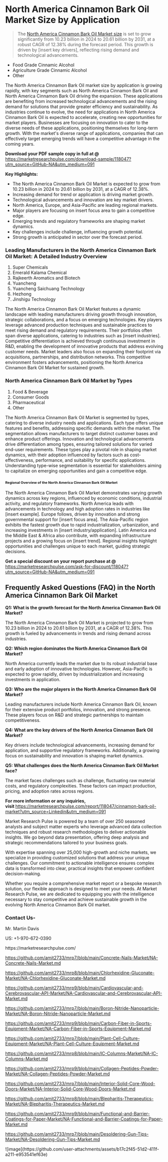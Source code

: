 <h1>North America Cinnamon Bark Oil Market&nbsp;Size by Application</h1><blockquote><p>The <a href="https://marketresearchpulse.com/download-sample/118047?utm_source=GitHub-NA&amp;utm_medium=091">North America Cinnamon Bark Oil Market size</a> is set to grow significantly from 10.23 billion in 2024 to 20.61 billion by 2031, at a robust CAGR of 12.38% during the forecast period. This growth is driven by [insert key drivers], reflecting rising demand and technological advancements.</p></blockquote><ul><li>Food Grade Cinnamic Alcohol <li> Agriculture Grade Cinnamic Alcohol <li> Other</li></ul><p>The North America Cinnamon Bark Oil market size by application is growing rapidly, with key segments such as North America Cinnamon Bark Oil and North America Cinnamon Bark Oil driving the expansion. These applications are benefiting from increased technological advancements and the rising demand for solutions that provide greater efficiency and sustainability. As industries continue to evolve, the need for applications in North America Cinnamon Bark Oil is expected to accelerate, creating new opportunities for market players. Businesses are focusing on innovation to cater to the diverse needs of these applications, positioning themselves for long-term growth. With the market's diverse range of applications, companies that can effectively target emerging trends will have a competitive advantage in the coming years.</p><p><strong>Download your PDF sample copy in full at @ </strong><a href="https://marketresearchpulse.com/download-sample/118047?utm_source=GitHub-NA&amp;utm_medium=091">https://marketresearchpulse.com/download-sample/118047?utm_source=GitHub-NA&amp;utm_medium=091</a></p><p><strong>Key Highlights: </strong></p><ul><li>The North America Cinnamon Bark Oil Market is expected to grow from 10.23 billion in 2024 to 20.61 billion by 2031, at a CAGR of 12.38%.</li><li>Increasing demand for trend or application is driving market growth.</li><li>Technological advancements and innovation are key market drivers.</li><li>North America, Europe, and Asia-Pacific are leading regional markets.</li><li>Major players are focusing on insert focus area to gain a competitive edge.</li><li>Emerging trends and regulatory frameworks are shaping market dynamics.</li><li>Key challenges include challenge, influencing growth potential.</li><li>Strong growth is anticipated in sector over the forecast period.</li></ul><h3>Leading Manufacturers in the North America Cinnamon Bark Oil Market: A Detailed Industry Overview</h3><ol><li>Super Chemicals</li><li>Emerald Kalama Chemical</li><li>Rajkeerth Aromatics and Biotech</li><li>Yuancheng</li><li>Yuancheng Saichuang Technology</li><li>Hezhong</li><li>Jinshigu Technology</li></ol><div class="flex max-w-full flex-col flex-grow"><div class="min-h-8 text-message flex w-full flex-col items-end gap-2 whitespace-normal break-words [.text-message+&amp;]:mt-5" dir="auto" data-message-author-role="assistant" data-message-id="fd8432e4-4910-450d-b182-61b7bfb0a01f" data-message-model-slug="gpt-4o"><div class="flex w-full flex-col gap-1 empty:hidden first:pt-[3px]"><div class="markdown prose w-full break-words dark:prose-invert light"><p>The North America Cinnamon Bark Oil Market features a dynamic landscape with leading manufacturers driving growth through innovation, strategic collaborations, and a focus on emerging technologies. Key players leverage advanced production techniques and sustainable practices to meet rising demand and regulatory requirements. Their portfolios often span diverse applications, catering to industries such as [insert industries]. Competitive differentiation is achieved through continuous investment in R&amp;D, enabling the development of innovative products that address evolving customer needs. Market leaders also focus on expanding their footprint via acquisitions, partnerships, and distribution networks. This competitive environment fosters advancements, positioning the North America Cinnamon Bark Oil Market for sustained growth.</p></div></div></div></div><h3>North America Cinnamon Bark Oil Market by Types</h3><ol><li>Food & Beverage <li> Consumer Goods <li> Pharmaceutical <li> Other</li></ol><div class="flex max-w-full flex-col flex-grow"><div class="min-h-8 text-message flex w-full flex-col items-end gap-2 whitespace-normal break-words [.text-message+&amp;]:mt-5" dir="auto" data-message-author-role="assistant" data-message-id="084470be-0bb7-4664-bddf-5156b4f41249" data-message-model-slug="gpt-4o-mini"><div class="flex w-full flex-col gap-1 empty:hidden first:pt-[3px]"><div class="markdown prose w-full break-words dark:prose-invert light"><p>The North America Cinnamon Bark Oil Market is segmented by types, catering to diverse industry needs and applications. Each type offers unique features and benefits, addressing specific demands within the market. The segmentation allows manufacturers to target distinct customer bases and enhance product offerings. Innovation and technological advancements drive differentiation among types, ensuring tailored solutions for varied end-user requirements. These types play a pivotal role in shaping market dynamics, with their adoption influenced by factors such as cost-effectiveness, performance, and suitability for specific applications. Understanding type-wise segmentation is essential for stakeholders aiming to capitalize on emerging opportunities and gain a competitive edge.</p></div></div></div></div><h3><span style="font-size: 11px;">Regional Overview of the North America Cinnamon Bark Oil Market</span></h3><div class="flex max-w-full flex-col flex-grow"><div class="min-h-8 text-message flex w-full flex-col items-end gap-2 whitespace-normal break-words [.text-message+&amp;]:mt-5" dir="auto" data-message-author-role="assistant" data-message-id="e9038762-ce64-4e30-91c9-9bd413514231" data-message-model-slug="gpt-4o-mini"><div class="flex w-full flex-col gap-1 empty:hidden first:pt-[3px]"><div class="markdown prose w-full break-words dark:prose-invert light"><p>The North America Cinnamon Bark Oil Market demonstrates varying growth dynamics across key regions, influenced by economic conditions, industrial activity, and regulatory frameworks. North America leads with advancements in technology and high adoption rates in industries like [insert example]. Europe follows, driven by innovation and strong governmental support for [insert focus area]. The Asia-Pacific region exhibits the fastest growth due to rapid industrialization, urbanization, and increasing investments in [insert industry/application]. Latin America and the Middle East &amp; Africa also contribute, with expanding infrastructure projects and a growing focus on [insert trend]. Regional insights highlight opportunities and challenges unique to each market, guiding strategic decisions.</p></div></div></div></div><p><strong>Get a special discount on your report purchase at @ </strong><a href="https://marketresearchpulse.com/ask-for-discount/118047?utm_source=GitHub-NA&amp;utm_medium=091">https://marketresearchpulse.com/ask-for-discount/118047?utm_source=GitHub-NA&amp;utm_medium=091</a></p><h2>Frequently Asked Questions (FAQ) in the North America Cinnamon Bark Oil Market</h2><p><strong>Q1: What is the growth forecast for the North America Cinnamon Bark Oil Market?</strong></p><p>The North America Cinnamon Bark Oil Market is projected to grow from 10.23 billion in 2024 to 20.61 billion by 2031, at a CAGR of 12.38%. This growth is fueled by advancements in trends and rising demand across industries.</p><p><strong>Q2: Which region dominates the North America Cinnamon Bark Oil Market?</strong></p><p>North America currently leads the market due to its robust industrial base and early adoption of innovative technologies. However, Asia-Pacific is expected to grow rapidly, driven by industrialization and increasing investments in application.</p><p><strong>Q3: Who are the major players in the North America Cinnamon Bark Oil Market?</strong></p><p>Leading manufacturers include North America Cinnamon Bark Oil, known for their extensive product portfolios, innovation, and strong presence. These players focus on R&amp;D and strategic partnerships to maintain competitiveness.</p><p><strong>Q4: What are the key drivers of the North America Cinnamon Bark Oil Market?</strong></p><p>Key drivers include technological advancements, increasing demand for application, and supportive regulatory frameworks. Additionally, a growing focus on sustainability and innovation is shaping market dynamics.</p><p><strong>Q5: What challenges does the North America Cinnamon Bark Oil Market face?</strong></p><p>The market faces challenges such as challenge, fluctuating raw material costs, and regulatory complexities. These factors can impact production, pricing, and adoption rates across regions.</p><p><strong>For more information or any inquiries, visit&nbsp;</strong><a href="https://marketresearchpulse.com/report/118047/cinnamon-bark-oil-market?utm_source=Linkedin&utm_medium=091">https://marketresearchpulse.com/report/118047/cinnamon-bark-oil-market?utm_source=Linkedin&utm_medium=091</a></p><p>Market Research Pulse is powered by a team of over 250 seasoned analysts and subject matter experts who leverage advanced data collection techniques and robust research methodologies to deliver actionable insights. We go beyond data presentation, offering deep analysis and strategic recommendations tailored to your business goals.</p><p>With expertise spanning over 25,000 high-growth and niche markets, we specialize in providing customized solutions that address your unique challenges. Our commitment to actionable intelligence ensures complex data is transformed into clear, practical insights that empower confident decision-making.</p><p>Whether you require a comprehensive market report or a bespoke research solution, our flexible approach is designed to meet your needs. At Market Research Pulse, we are dedicated to equipping you with the intelligence necessary to stay competitive and achieve sustainable growth in the evolving North America Cinnamon Bark Oil market.</p><h3><strong>Contact Us-</strong></h3><p>Mr. Martin Davis</p><p>US: +1-970-672-0390</p><p>https://marketresearchpulse.com/</p><p><a href="https://github.com/amit2733/mrp7/blob/main/Concrete-Nails-Market/NA-Concrete-Nails-Market.md">https://github.com/amit2733/mrp7/blob/main/Concrete-Nails-Market/NA-Concrete-Nails-Market.md</a></p><p><a href="https://github.com/amit2733/mrp8/blob/main/Chlorhexidine-Gluconate-Market/NA-Chlorhexidine-Gluconate-Market.md">https://github.com/amit2733/mrp8/blob/main/Chlorhexidine-Gluconate-Market/NA-Chlorhexidine-Gluconate-Market.md</a></p><p><a href="https://github.com/amit2733/mrp9/blob/main/Cardiovascular-and-Cerebrovascular-API-Market/NA-Cardiovascular-and-Cerebrovascular-API-Market.md">https://github.com/amit2733/mrp9/blob/main/Cardiovascular-and-Cerebrovascular-API-Market/NA-Cardiovascular-and-Cerebrovascular-API-Market.md</a></p><p><a href="https://github.com/amit2733/mrp7/blob/main/Boron-Nitride-Nanoparticle-Market/NA-Boron-Nitride-Nanoparticle-Market.md">https://github.com/amit2733/mrp7/blob/main/Boron-Nitride-Nanoparticle-Market/NA-Boron-Nitride-Nanoparticle-Market.md</a></p><p><a href="https://github.com/amit2733/mrp9/blob/main/Carbon-Fiber-in-Sports-Equipment-Market/NA-Carbon-Fiber-in-Sports-Equipment-Market.md">https://github.com/amit2733/mrp9/blob/main/Carbon-Fiber-in-Sports-Equipment-Market/NA-Carbon-Fiber-in-Sports-Equipment-Market.md</a></p><p><a href="https://github.com/amit2733/mrp7/blob/main/Plant-Cell-Culture-Equipment-Market/NA-Plant-Cell-Culture-Equipment-Market.md">https://github.com/amit2733/mrp7/blob/main/Plant-Cell-Culture-Equipment-Market/NA-Plant-Cell-Culture-Equipment-Market.md</a></p><p><a href="https://github.com/amit2733/mrp8/blob/main/IC-Columns-Market/NA-IC-Columns-Market.md">https://github.com/amit2733/mrp8/blob/main/IC-Columns-Market/NA-IC-Columns-Market.md</a></p><p><a href="https://github.com/amit2733/mrp9/blob/main/Collagen-Peptides-Powder-Market/NA-Collagen-Peptides-Powder-Market.md">https://github.com/amit2733/mrp9/blob/main/Collagen-Peptides-Powder-Market/NA-Collagen-Peptides-Powder-Market.md</a></p><p><a href="https://github.com/amit2733/mrp7/blob/main/Interior-Solid-Core-Wood-Doors-Market/NA-Interior-Solid-Core-Wood-Doors-Market.md">https://github.com/amit2733/mrp7/blob/main/Interior-Solid-Core-Wood-Doors-Market/NA-Interior-Solid-Core-Wood-Doors-Market.md</a></p><p><a href="https://github.com/amit2733/mrp8/blob/main/Blepharitis-Therapeutics-Market/NA-Blepharitis-Therapeutics-Market.md">https://github.com/amit2733/mrp8/blob/main/Blepharitis-Therapeutics-Market/NA-Blepharitis-Therapeutics-Market.md</a></p><p><a href="https://github.com/amit2733/mrp9/blob/main/Functional-and-Barrier-Coatings-for-Paper-Market/NA-Functional-and-Barrier-Coatings-for-Paper-Market.md">https://github.com/amit2733/mrp9/blob/main/Functional-and-Barrier-Coatings-for-Paper-Market/NA-Functional-and-Barrier-Coatings-for-Paper-Market.md</a></p><p><a href="https://github.com/amit2733/mrp7/blob/main/Desoldering-Gun-Tips-Market/NA-Desoldering-Gun-Tips-Market.md">https://github.com/amit2733/mrp7/blob/main/Desoldering-Gun-Tips-Market/NA-Desoldering-Gun-Tips-Market.md</a></p>
![image](https://github.com/user-attachments/assets/b17c2f45-51d2-411f-a211-e953541ef63e)
